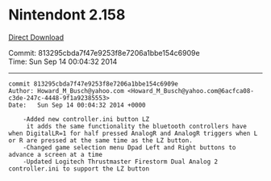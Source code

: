 # Nintendont 2.158
[Direct Download](./Nintendont.zip)

Commit: 813295cbda7f47e9253f8e7206a1bbe154c6909e  
Time: Sun Sep 14 00:04:32 2014   

-----

```
commit 813295cbda7f47e9253f8e7206a1bbe154c6909e
Author: Howard_M_Busch@yahoo.com <Howard_M_Busch@yahoo.com@6acfca08-c3de-247c-4448-9f1a92385553>
Date:   Sun Sep 14 00:04:32 2014 +0000

    -Added new controller.ini button LZ
     it adds the same functionality the bluetooth controllers have when DigitalLR=1 for half pressed AnalogR and AnalogR triggers when L or R are pressed at the same time as the LZ button.
    -Changed game selection menu Dpad Left and Right buttons to advance a screen at a time
    -Updated Logitech Thrustmaster Firestorm Dual Analog 2 controller.ini to support the LZ button
```
